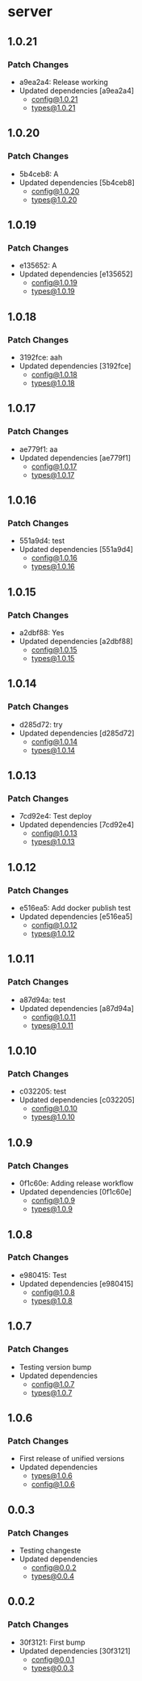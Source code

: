 # server

## 1.0.21

### Patch Changes

- a9ea2a4: Release working
- Updated dependencies [a9ea2a4]
  - config@1.0.21
  - types@1.0.21

## 1.0.20

### Patch Changes

- 5b4ceb8: A
- Updated dependencies [5b4ceb8]
  - config@1.0.20
  - types@1.0.20

## 1.0.19

### Patch Changes

- e135652: A
- Updated dependencies [e135652]
  - config@1.0.19
  - types@1.0.19

## 1.0.18

### Patch Changes

- 3192fce: aah
- Updated dependencies [3192fce]
  - config@1.0.18
  - types@1.0.18

## 1.0.17

### Patch Changes

- ae779f1: aa
- Updated dependencies [ae779f1]
  - config@1.0.17
  - types@1.0.17

## 1.0.16

### Patch Changes

- 551a9d4: test
- Updated dependencies [551a9d4]
  - config@1.0.16
  - types@1.0.16

## 1.0.15

### Patch Changes

- a2dbf88: Yes
- Updated dependencies [a2dbf88]
  - config@1.0.15
  - types@1.0.15

## 1.0.14

### Patch Changes

- d285d72: try
- Updated dependencies [d285d72]
  - config@1.0.14
  - types@1.0.14

## 1.0.13

### Patch Changes

- 7cd92e4: Test deploy
- Updated dependencies [7cd92e4]
  - config@1.0.13
  - types@1.0.13

## 1.0.12

### Patch Changes

- e516ea5: Add docker publish test
- Updated dependencies [e516ea5]
  - config@1.0.12
  - types@1.0.12

## 1.0.11

### Patch Changes

- a87d94a: test
- Updated dependencies [a87d94a]
  - config@1.0.11
  - types@1.0.11

## 1.0.10

### Patch Changes

- c032205: test
- Updated dependencies [c032205]
  - config@1.0.10
  - types@1.0.10

## 1.0.9

### Patch Changes

- 0f1c60e: Adding release workflow
- Updated dependencies [0f1c60e]
  - config@1.0.9
  - types@1.0.9

## 1.0.8

### Patch Changes

- e980415: Test
- Updated dependencies [e980415]
  - config@1.0.8
  - types@1.0.8

## 1.0.7

### Patch Changes

- Testing version bump
- Updated dependencies
  - config@1.0.7
  - types@1.0.7

## 1.0.6

### Patch Changes

- First release of unified versions
- Updated dependencies
  - types@1.0.6
  - config@1.0.6

## 0.0.3

### Patch Changes

- Testing changeste
- Updated dependencies
  - config@0.0.2
  - types@0.0.4

## 0.0.2

### Patch Changes

- 30f3121: First bump
- Updated dependencies [30f3121]
  - config@0.0.1
  - types@0.0.3
